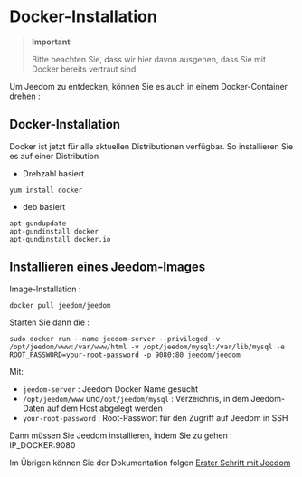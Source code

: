 # Docker-Installation

> **Important**
>
> Bitte beachten Sie, dass wir hier davon ausgehen, dass Sie mit Docker bereits vertraut sind

Um Jeedom zu entdecken, können Sie es auch in einem Docker-Container drehen :

## Docker-Installation

Docker ist jetzt für alle aktuellen Distributionen verfügbar.
So installieren Sie es auf einer Distribution

-   Drehzahl basiert

````
yum install docker
````

-   deb basiert

````
apt-gundupdate
apt-gundinstall docker
apt-gundinstall docker.io
````

## Installieren eines Jeedom-Images

Image-Installation :

``docker pull jeedom/jeedom``

Starten Sie dann die :

``sudo docker run --name jeedom-server --privileged -v /opt/jeedom/www:/var/www/html -v /opt/jeedom/mysql:/var/lib/mysql -e ROOT_PASSWORD=your-root-password -p 9080:80 jeedom/jeedom``

Mit:

-   ``jeedom-server`` : Jeedom Docker Name gesucht
-   ``/opt/jeedom/www`` und``/opt/jeedom/mysql`` : Verzeichnis, in dem Jeedom-Daten auf dem Host abgelegt werden
-   ``your-root-password`` : Root-Passwort für den Zugriff auf Jeedom in SSH

Dann müssen Sie Jeedom installieren, indem Sie zu gehen : IP\_DOCKER:9080

Im Übrigen können Sie der Dokumentation folgen [Erster Schritt mit Jeedom](https://doc.jeedom.com/de_DE/premiers-pas/index)
